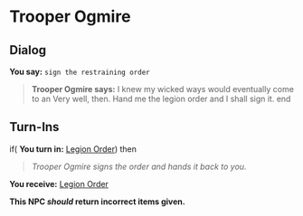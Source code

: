 # Trooper Ogmire
## Dialog

**You say:** `sign the restraining order`



>**Trooper Ogmire says:** I knew my wicked ways would eventually come to an Very well, then. Hand me the legion order and I shall sign it.
end

## Turn-Ins





if( **You turn in:** [Legion Order](/item/18245)) then 



>*Trooper Ogmire signs the order and hands it back to you.*


 **You receive:**  [Legion Order](/item/18246) 


**This NPC *should* return incorrect items given.**

